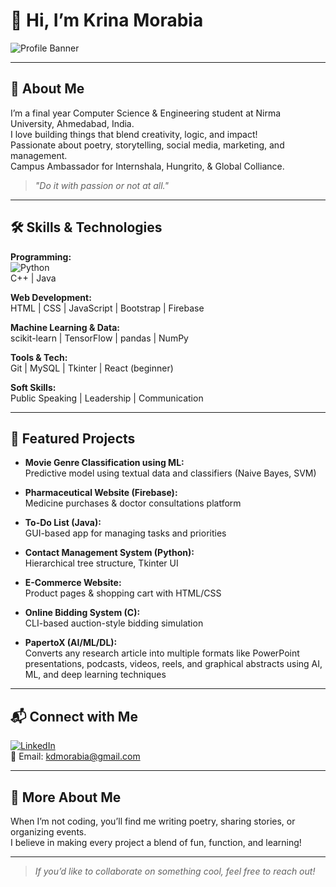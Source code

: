 # 👋 Hi, I’m Krina Morabia

![Profile Banner](https://img.shields.io/badge/Final%20Year%20B.Tech%20CSE%20@%20Nirma%20University-55CBCD?style=for-the-badge&logo=google&logoColor=white)

---

## 🌟 About Me

I’m a final year Computer Science & Engineering student at Nirma University, Ahmedabad, India.  
I love building things that blend creativity, logic, and impact!  
Passionate about poetry, storytelling, social media, marketing, and management.  
Campus Ambassador for Internshala, Hungrito, & Global Colliance.

> _"Do it with passion or not at all."_

---

## 🛠️ Skills & Technologies

**Programming:**  
![Python](https://img.shields.io/badge/Python-FFD43B?style=flat&logo=python&logoColor=blue)  
C++ | Java

**Web Development:**  
HTML | CSS | JavaScript | Bootstrap | Firebase

**Machine Learning & Data:**  
scikit-learn | TensorFlow | pandas | NumPy

**Tools & Tech:**  
Git | MySQL | Tkinter | React (beginner)

**Soft Skills:**  
Public Speaking | Leadership | Communication

---

## 🚀 Featured Projects

- **Movie Genre Classification using ML:**  
  Predictive model using textual data and classifiers (Naive Bayes, SVM)

- **Pharmaceutical Website (Firebase):**  
  Medicine purchases & doctor consultations platform

- **To-Do List (Java):**  
  GUI-based app for managing tasks and priorities

- **Contact Management System (Python):**  
  Hierarchical tree structure, Tkinter UI

- **E-Commerce Website:**  
  Product pages & shopping cart with HTML/CSS

- **Online Bidding System (C):**  
  CLI-based auction-style bidding simulation

- **PapertoX (AI/ML/DL):**  
  Converts any research article into multiple formats like PowerPoint presentations, podcasts, videos, reels, and graphical abstracts using AI, ML, and deep learning techniques

---

## 📬 Connect with Me

[![LinkedIn](https://img.shields.io/badge/LinkedIn-Krina%20Morabia-0077B5?style=flat&logo=linkedin)](https://www.linkedin.com/in/krina-morabia/)  
📧 Email: [kdmorabia@gmail.com](mailto:kdmorabia@gmail.com)  

---

## 🎨 More About Me

When I’m not coding, you’ll find me writing poetry, sharing stories, or organizing events.  
I believe in making every project a blend of fun, function, and learning!

---

>_If you’d like to collaborate on something cool, feel free to reach out!_
